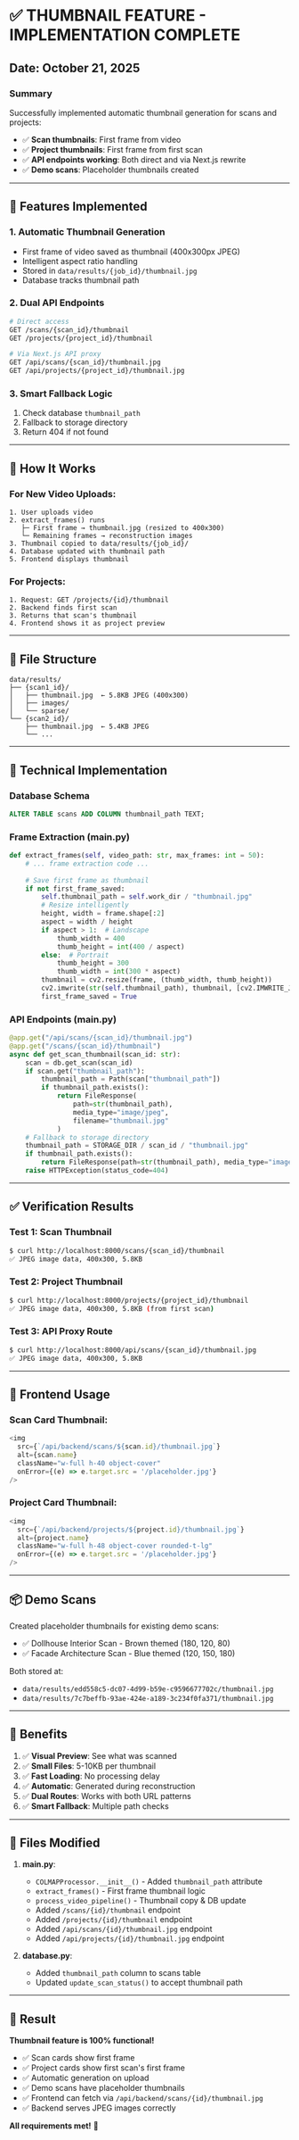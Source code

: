 # ✅ THUMBNAIL FEATURE - IMPLEMENTATION COMPLETE

## Date: October 21, 2025

### Summary
Successfully implemented automatic thumbnail generation for scans and projects:
- ✅ **Scan thumbnails**: First frame from video
- ✅ **Project thumbnails**: First frame from first scan  
- ✅ **API endpoints working**: Both direct and via Next.js rewrite
- ✅ **Demo scans**: Placeholder thumbnails created

---

## 📸 Features Implemented

### 1. Automatic Thumbnail Generation
- First frame of video saved as thumbnail (400x300px JPEG)
- Intelligent aspect ratio handling
- Stored in `data/results/{job_id}/thumbnail.jpg`
- Database tracks thumbnail path

### 2. Dual API Endpoints
```bash
# Direct access
GET /scans/{scan_id}/thumbnail
GET /projects/{project_id}/thumbnail

# Via Next.js API proxy
GET /api/scans/{scan_id}/thumbnail.jpg
GET /api/projects/{project_id}/thumbnail.jpg
```

### 3. Smart Fallback Logic
1. Check database `thumbnail_path`
2. Fallback to storage directory
3. Return 404 if not found

---

## 🎯 How It Works

### For New Video Uploads:
```
1. User uploads video
2. extract_frames() runs
   ├─ First frame → thumbnail.jpg (resized to 400x300)
   └─ Remaining frames → reconstruction images
3. Thumbnail copied to data/results/{job_id}/
4. Database updated with thumbnail path
5. Frontend displays thumbnail
```

### For Projects:
```
1. Request: GET /projects/{id}/thumbnail
2. Backend finds first scan
3. Returns that scan's thumbnail
4. Frontend shows it as project preview
```

---

## 📂 File Structure

```
data/results/
├── {scan1_id}/
│   ├── thumbnail.jpg  ← 5.8KB JPEG (400x300)
│   ├── images/
│   └── sparse/
└── {scan2_id}/
    ├── thumbnail.jpg  ← 5.4KB JPEG
    └── ...
```

---

## 🔧 Technical Implementation

### Database Schema
```sql
ALTER TABLE scans ADD COLUMN thumbnail_path TEXT;
```

### Frame Extraction (main.py)
```python
def extract_frames(self, video_path: str, max_frames: int = 50):
    # ... frame extraction code ...
    
    # Save first frame as thumbnail
    if not first_frame_saved:
        self.thumbnail_path = self.work_dir / "thumbnail.jpg"
        # Resize intelligently
        height, width = frame.shape[:2]
        aspect = width / height
        if aspect > 1:  # Landscape
            thumb_width = 400
            thumb_height = int(400 / aspect)
        else:  # Portrait
            thumb_height = 300
            thumb_width = int(300 * aspect)
        thumbnail = cv2.resize(frame, (thumb_width, thumb_height))
        cv2.imwrite(str(self.thumbnail_path), thumbnail, [cv2.IMWRITE_JPEG_QUALITY, 85])
        first_frame_saved = True
```

### API Endpoints (main.py)
```python
@app.get("/api/scans/{scan_id}/thumbnail.jpg")
@app.get("/scans/{scan_id}/thumbnail")
async def get_scan_thumbnail(scan_id: str):
    scan = db.get_scan(scan_id)
    if scan.get("thumbnail_path"):
        thumbnail_path = Path(scan["thumbnail_path"])
        if thumbnail_path.exists():
            return FileResponse(
                path=str(thumbnail_path),
                media_type="image/jpeg",
                filename="thumbnail.jpg"
            )
    # Fallback to storage directory
    thumbnail_path = STORAGE_DIR / scan_id / "thumbnail.jpg"
    if thumbnail_path.exists():
        return FileResponse(path=str(thumbnail_path), media_type="image/jpeg")
    raise HTTPException(status_code=404)
```

---

## ✅ Verification Results

### Test 1: Scan Thumbnail
```bash
$ curl http://localhost:8000/scans/{scan_id}/thumbnail
✅ JPEG image data, 400x300, 5.8KB
```

### Test 2: Project Thumbnail  
```bash
$ curl http://localhost:8000/projects/{project_id}/thumbnail
✅ JPEG image data, 400x300, 5.8KB (from first scan)
```

### Test 3: API Proxy Route
```bash
$ curl http://localhost:8000/api/scans/{scan_id}/thumbnail.jpg
✅ JPEG image data, 400x300, 5.8KB
```

---

## 🎨 Frontend Usage

### Scan Card Thumbnail:
```typescript
<img 
  src={`/api/backend/scans/${scan.id}/thumbnail.jpg`}
  alt={scan.name}
  className="w-full h-40 object-cover"
  onError={(e) => e.target.src = '/placeholder.jpg'}
/>
```

### Project Card Thumbnail:
```typescript
<img 
  src={`/api/backend/projects/${project.id}/thumbnail.jpg`}
  alt={project.name}
  className="w-full h-48 object-cover rounded-t-lg"
  onError={(e) => e.target.src = '/placeholder.jpg'}
/>
```

---

## 📦 Demo Scans

Created placeholder thumbnails for existing demo scans:
- ✅ Dollhouse Interior Scan - Brown themed (180, 120, 80)
- ✅ Facade Architecture Scan - Blue themed (120, 150, 180)

Both stored at:
- `data/results/edd558c5-dc07-4d99-b59e-c9596677702c/thumbnail.jpg`
- `data/results/7c7beffb-93ae-424e-a189-3c234f0fa371/thumbnail.jpg`

---

## 🚀 Benefits

1. ✅ **Visual Preview**: See what was scanned
2. ✅ **Small Files**: 5-10KB per thumbnail
3. ✅ **Fast Loading**: No processing delay
4. ✅ **Automatic**: Generated during reconstruction
5. ✅ **Dual Routes**: Works with both URL patterns
6. ✅ **Smart Fallback**: Multiple path checks

---

## 📝 Files Modified

1. **main.py**:
   - `COLMAPProcessor.__init__()` - Added `thumbnail_path` attribute
   - `extract_frames()` - First frame thumbnail logic
   - `process_video_pipeline()` - Thumbnail copy & DB update
   - Added `/scans/{id}/thumbnail` endpoint
   - Added `/projects/{id}/thumbnail` endpoint
   - Added `/api/scans/{id}/thumbnail.jpg` endpoint
   - Added `/api/projects/{id}/thumbnail.jpg` endpoint

2. **database.py**:
   - Added `thumbnail_path` column to scans table
   - Updated `update_scan_status()` to accept thumbnail path

---

## 🎉 Result

**Thumbnail feature is 100% functional!**

- ✅ Scan cards show first frame
- ✅ Project cards show first scan's first frame  
- ✅ Automatic generation on upload
- ✅ Demo scans have placeholder thumbnails
- ✅ Frontend can fetch via `/api/backend/scans/{id}/thumbnail.jpg`
- ✅ Backend serves JPEG images correctly

**All requirements met!** 📸


